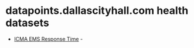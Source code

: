 # datapoints.dallascityhall.com health datasets
* [ICMA EMS Response Time](https://datapoints.dallascityhall.com/d/dxyd-t4za) - 
